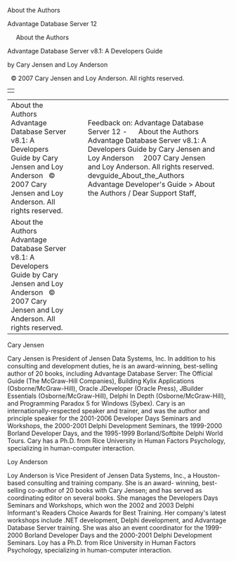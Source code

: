 About the Authors




Advantage Database Server 12  

     About the Authors

Advantage Database Server v8.1: A Developers Guide

by Cary Jensen and Loy Anderson

  © 2007 Cary Jensen and Loy Anderson. All rights reserved.

|  |
| --- |
|  |

|  |  |  |  |  |
| --- | --- | --- | --- | --- |
| About the Authors  Advantage Database Server v8.1: A Developers Guide  by Cary Jensen and Loy Anderson    © 2007 Cary Jensen and Loy Anderson. All rights reserved. |  |  | Feedback on: Advantage Database Server 12 -      About the Authors Advantage Database Server v8.1: A Developers Guide by Cary Jensen and Loy Anderson     2007 Cary Jensen and Loy Anderson. All rights reserved. devguide\_About\_the\_Authors Advantage Developer's Guide > About the Authors / Dear Support Staff, |  |
| About the Authors  Advantage Database Server v8.1: A Developers Guide  by Cary Jensen and Loy Anderson    © 2007 Cary Jensen and Loy Anderson. All rights reserved. |  |  |  |  |

Cary Jensen

Cary Jensen is President of Jensen Data Systems, Inc. In addition to his consulting and development duties, he is an award-winning, best-selling author of 20 books, including Advantage Database Server: The Official Guide (The McGraw-Hill Companies), Building Kylix Applications (Osborne/McGraw-Hill), Oracle JDeveloper (Oracle Press), JBuilder Essentials (Osborne/McGraw-Hill), Delphi In Depth (Osborne/McGraw-Hill), and Programming Paradox 5 for Windows (Sybex). Cary is an internationally-respected speaker and trainer, and was the author and principle speaker for the 2001-2006 Developer Days Seminars and Workshops, the 2000-2001 Delphi Development Seminars, the 1999-2000 Borland Developer Days, and the 1995-1999 Borland/Softbite Delphi World Tours. Cary has a Ph.D. from Rice University in Human Factors Psychology, specializing in human-computer interaction.

Loy Anderson

Loy Anderson is Vice President of Jensen Data Systems, Inc., a Houston-based consulting and training company. She is an award- winning, best-selling co-author of 20 books with Cary Jensen; and has served as coordinating editor on several books. She manages the Developers Days Seminars and Workshops, which won the 2002 and 2003 Delphi Informant's Readers Choice Awards for Best Training. Her company's latest workshops include .NET development, Delphi development, and Advantage Database Server training. She was also an event coordinator for the 1999-2000 Borland Developer Days and the 2000-2001 Delphi Development Seminars. Loy has a Ph.D. from Rice University in Human Factors Psychology, specializing in human-computer interaction.